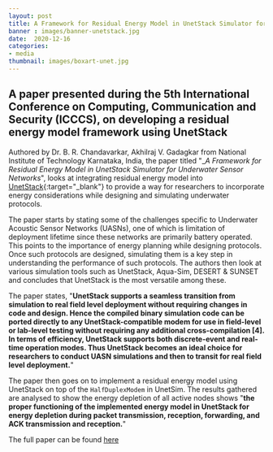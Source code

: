 ```yaml
---
layout: post
title: A Framework for Residual Energy Model in UnetStack Simulator for Underwater Sensor Networks
banner : images/banner-unetstack.jpg
date:  2020-12-16
categories:
- media
thumbnail: images/boxart-unet.jpg
---
```

## A paper presented during the 5th International Conference on Computing, Communication and Security (ICCCS), on developing a residual energy model framework using UnetStack

Authored by Dr. B. R. Chandavarkar, Akhilraj V. Gadagkar from National Institute of Technology Karnataka, India, the paper titled "__A Framework for Residual Energy Model in UnetStack Simulator for Underwater Sensor Networks_", looks at integrating residual energy model into [UnetStack](https://subnero.com/products/unet.html){:target="_blank"} to provide a way for researchers to incorporate energy considerations while designing and simulating underwater protocols.

The paper starts by stating some of the challenges specific to Underwater Acoustic Sensor Networks (UASNs), one of which is limitation of deployment lifetime since these networks are primarily battery operated. This points to the importance of energy planning while designing protocols. Once such protocols are designed, simulating them is a key step in understanding the performance of such protocols. The authors then look at various simulation tools such as UnetStack, Aqua-Sim, DESERT & SUNSET and concludes that UnetStack is the most versatile among these.

The paper states, "__UnetStack supports a seamless transition from simulation to real field level deployment without requiring changes in code and design. Hence the compiled binary simulation code can be ported directly to any UnetStack-compatible modem for use in field-level or lab-level testing without requiring any additional cross-compilation [4]. In terms of efficiency, UnetStack supports both discrete-event and real-time operation modes. Thus UnetStack becomes an ideal choice for researchers to conduct UASN simulations and then to transit for real field level deployment.__"

The paper then goes on to implement a residual energy model using UnetStack on top of the `HalfDuplexModem` in UnetSim. The results gathered are analysed to show the energy depletion of all active nodes shows "__the proper functioning of the implemented energy model in UnetStack for energy depletion during packet transmission, reception, forwarding, and ACK transmission and reception.__"

The full paper can be found [here](https://ieeexplore.ieee.org/abstract/document/9277035)

